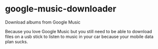 # google-music-downloader
Download albums from Google Music

Because you love Google Music but you still need to be able to download files on a usb stick to listen to music in your car because your mobile data plan sucks.

